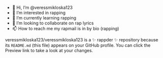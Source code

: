 - 👋 Hi, I’m @veressmikloska123
- 👀 I’m interested in rapping
- 🌱 I’m currently learning rapping
- 💞️ I’m looking to collaborate on rap lyrics
- 📫 How to reach me my rapmail is in by bio (rapping)


veressmikloska123/veressmikloska123 is a ✨ rappder ✨ repository because its `README.md` (this file) appears on your GitHub profile.
You can click the Preview link to take a look at your changes.
